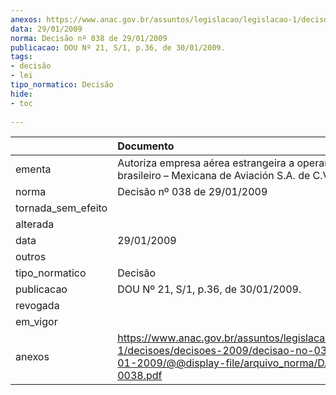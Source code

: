 ```yaml
---
anexos: https://www.anac.gov.br/assuntos/legislacao/legislacao-1/decisoes/decisoes-2009/decisao-no-038-de-29-01-2009/@@display-file/arquivo_norma/DA2009-0038.pdf
data: 29/01/2009
norma: Decisão nº 038 de 29/01/2009
publicacao: DOU Nº 21, S/1, p.36, de 30/01/2009.
tags:
- decisão
- lei
tipo_normatico: Decisão
hide: 
- toc 
 
---
```


|                    | Documento                                                                                                                                                 |
|:-------------------|:----------------------------------------------------------------------------------------------------------------------------------------------------------|
| ementa             | Autoriza empresa aérea estrangeira a operar no território brasileiro – Mexicana de Aviación S.A. de C.V..                                                 |
| norma              | Decisão nº 038 de 29/01/2009                                                                                                                              |
| tornada_sem_efeito |                                                                                                                                                           |
| alterada           |                                                                                                                                                           |
| data               | 29/01/2009                                                                                                                                                |
| outros             |                                                                                                                                                           |
| tipo_normatico     | Decisão                                                                                                                                                   |
| publicacao         | DOU Nº 21, S/1, p.36, de 30/01/2009.                                                                                                                      |
| revogada           |                                                                                                                                                           |
| em_vigor           |                                                                                                                                                           |
| anexos             | https://www.anac.gov.br/assuntos/legislacao/legislacao-1/decisoes/decisoes-2009/decisao-no-038-de-29-01-2009/@@display-file/arquivo_norma/DA2009-0038.pdf |